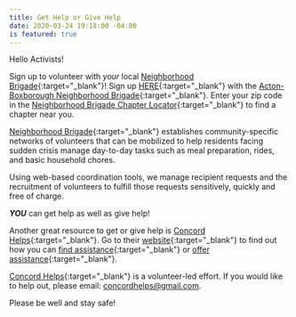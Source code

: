 ```yaml
---
title: Get Help or Give Help
date: 2020-03-24 19:18:00 -04:00
is featured: true
---
```


Hello Activists!

Sign up to volunteer with *your* local [Neighborhood Brigade](https://www.neighborbrigade.org/){:target="_blank"}!  Sign up [HERE](https://app.betterimpact.com/PublicOrganization/736c9c97-f266-406b-a899-a1d9e72f88d9/1?fbclid=IwAR2Dht3IH-N9LL1on66TvewzLxBd6ubLUoQ3Ak0wgYHB94Z-lbc_3Mxf6lo){:target="_blank"} with the [Acton-Boxborough Neighborhood Brigade](https://app.betterimpact.com/PublicOrganization/736c9c97-f266-406b-a899-a1d9e72f88d9/1?fbclid=IwAR2Dht3IH-N9LL1on66TvewzLxBd6ubLUoQ3Ak0wgYHB94Z-lbc_3Mxf6lo){:target="_blank"}.  Enter your zip code in the [Neighborhood Brigade Chapter Locator](https://www.neighborbrigade.org/){:target="_blank"} to find a chapter near you.

[Neighborhood Brigade](https://www.neighborbrigade.org/){:target="_blank"} establishes community-specific networks of volunteers that can be mobilized to help residents facing sudden crisis manage day-to-day tasks such as meal preparation, rides, and basic household chores.

Using web-based coordination tools, we manage recipient requests and the recruitment of volunteers to fulfill those requests sensitively, quickly and free of charge.

***YOU*** can get help as well as give help!

Another great resource to get or give help is [Concord Helps](https://www.concordhelps.org){:target="_blank"}. Go to their [website](https://www.concordhelps.org){:target="_blank"} to find out how you can [find assistance](https://www.concordhelps.org/home/find-assistance){:target="_blank"} or [offer assistance](https://www.concordhelps.org/home/offer-assistance){:target="_blank"}.

[Concord Helps](https://www.concordhelps.org){:target="_blank"} is a volunteer-led effort. If you would like to help out, please email: concordhelps@gmail.com.

Please be well and stay safe!